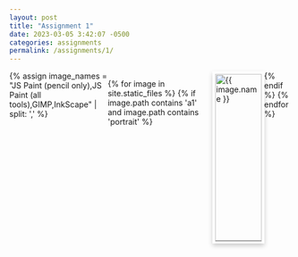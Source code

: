 ```yaml
---
layout: post
title: "Assignment 1"
date: 2023-03-05 3:42:07 -0500
categories: assignments
permalink: /assignments/1/
---
```


<style type="text/css">
  .card {
    /* Add shadows to create the "card" effect */
    box-shadow: 0 4px 8px 0 rgba(0, 0, 0, 0.2);
    transition: 0.3s;
  }

  /* On mouse-over, add a deeper shadow */
  .card:hover {
    box-shadow: 0 8px 16px 0 rgba(0, 0, 0, 0.2);
  }

  /* Add some padding inside the card container */
  .container {
    border-top: solid 1px grey;
    padding: 2px 16px;
  }

  .row {
    display: flex;
  }

  .column {
    flex: 20%;
    padding: 5px;
  }

  /* Responsive layout - makes the columns stack on top of each other instead of next to each other */
  @media screen and (max-width: 500px) {
    .column {
      width: 100%;
    }
  }
</style>

<div class="row">
{% assign image_names = "JS Paint (pencil only),JS Paint (all tools),GIMP,InkScape" | split: ',' %}

{% for image in site.static_files %}
  {% if image.path contains 'a1' and image.path contains 'portrait' %}
    <div class="card column" style="width:300px">
      <a href="{{ site.baseurl }}/assignments/1/p{{ forloop.index }}/">
        <img src="{{ site.baseurl }}/{{ image.path }}" alt="{{ image.name }}" width="100%">
      </a>
      <div class="container">
        <h4><b>Portrait {{ forloop.index }}</b></h4>
        <p>{{ image_names[forloop.index0] }}</p>
      </div>
    </div>
  {% endif %}
{% endfor %}
</div>

<br>

<!-- {% highlight python %}
# Test syntax highlighting for jekyll markdown
def hello_world():
    print("Hello world")
{% endhighlight %} -->

[link-one]: https://jekyllrb.com/docs/home
[link-two]: https://github.com/jekyll/jekyll
